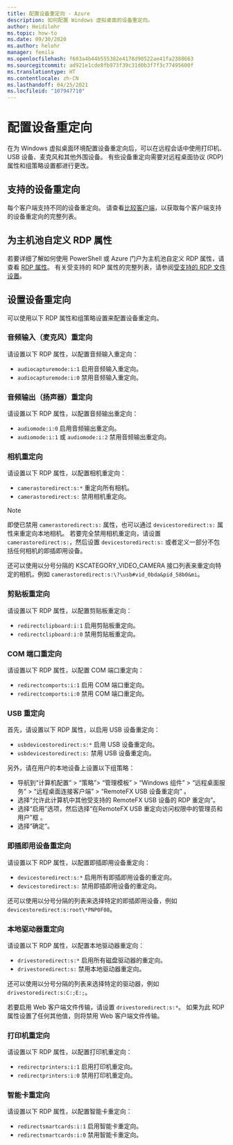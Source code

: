 ```yaml
---
title: 配置设备重定向 - Azure
description: 如何配置 Windows 虚拟桌面的设备重定向。
author: Heidilohr
ms.topic: how-to
ms.date: 09/30/2020
ms.author: helohr
manager: femila
ms.openlocfilehash: f603a4b44b555382e4178d90522ae41fa2388663
ms.sourcegitcommit: ad921e1cde8fb973f39c31d0b3f7f3c77495600f
ms.translationtype: HT
ms.contentlocale: zh-CN
ms.lasthandoff: 04/25/2021
ms.locfileid: "107947710"
---
```

# <a name="configure-device-redirections"></a>配置设备重定向

在为 Windows 虚拟桌面环境配置设备重定向后，可以在远程会话中使用打印机、USB 设备、麦克风和其他外围设备。 有些设备重定向需要对远程桌面协议 (RDP) 属性和组策略设置都进行更改。

## <a name="supported-device-redirections"></a>支持的设备重定向

每个客户端支持不同的设备重定向。 请查看[比较客户端](/windows-server/remote/remote-desktop-services/clients/remote-desktop-app-compare)，以获取每个客户端支持的设备重定向的完整列表。

## <a name="customizing-rdp-properties-for-a-host-pool"></a>为主机池自定义 RDP 属性

若要详细了解如何使用 PowerShell 或 Azure 门户为主机池自定义 RDP 属性，请查看 [RDP 属性](customize-rdp-properties.md)。 有关受支持的 RDP 属性的完整列表，请参阅[受支持的 RDP 文件设置](/windows-server/remote/remote-desktop-services/clients/rdp-files?context=%2fazure%2fvirtual-desktop%2fcontext%2fcontext)。

## <a name="setup-device-redirections"></a>设置设备重定向

可以使用以下 RDP 属性和组策略设置来配置设备重定向。

### <a name="audio-input-microphone-redirection"></a>音频输入（麦克风）重定向

请设置以下 RDP 属性，以配置音频输入重定向：

- `audiocapturemode:i:1` 启用音频输入重定向。
- `audiocapturemode:i:0` 禁用音频输入重定向。

### <a name="audio-output-speaker-redirection"></a>音频输出（扬声器）重定向

请设置以下 RDP 属性，以配置音频输出重定向：

- `audiomode:i:0` 启用音频输出重定向。
- `audiomode:i:1` 或 `audiomode:i:2` 禁用音频输出重定向。

### <a name="camera-redirection"></a>相机重定向

请设置以下 RDP 属性，以配置相机重定向：

- `camerastoredirect:s:*` 重定向所有相机。
- `camerastoredirect:s:` 禁用相机重定向。

>[!NOTE]
>即使已禁用 `camerastoredirect:s:` 属性，也可以通过 `devicestoredirect:s:` 属性来重定向本地相机。 若要完全禁用相机重定向，请设置 `camerastoredirect:s:`，然后设置 `devicestoredirect:s:` 或者定义一部分不包括任何相机的即插即用设备。

还可以使用以分号分隔的 KSCATEGORY_VIDEO_CAMERA 接口列表来重定向特定的相机，例如 `camerastoredirect:s:\?\usb#vid_0bda&pid_58b0&mi`。

### <a name="clipboard-redirection"></a>剪贴板重定向

请设置以下 RDP 属性，以配置剪贴板重定向：

- `redirectclipboard:i:1` 启用剪贴板重定向。
- `redirectclipboard:i:0` 禁用剪贴板重定向。

### <a name="com-port-redirections"></a>COM 端口重定向

请设置以下 RDP 属性，以配置 COM 端口重定向：

- `redirectcomports:i:1` 启用 COM 端口重定向。
- `redirectcomports:i:0` 禁用 COM 端口重定向。

### <a name="usb-redirection"></a>USB 重定向

首先，请设置以下 RDP 属性，以启用 USB 设备重定向：

- `usbdevicestoredirect:s:*` 启用 USB 设备重定向。
- `usbdevicestoredirect:s:` 禁用 USB 设备重定向。

另外，请在用户的本地设备上设置以下组策略：

- 导航到“计算机配置” > “策略”> “管理模板” > “Windows 组件” > “远程桌面服务” > “远程桌面连接客户端” > “RemoteFX USB 设备重定向”      。
- 选择“允许此计算机中其他受支持的 RemoteFX USB 设备的 RDP 重定向”。
- 选择“启用”选项，然后选择“在RemoteFX USB 重定向访问权限中的管理员和用户”框 。
- 选择“确定”。

### <a name="plug-and-play-device-redirection"></a>即插即用设备重定向

请设置以下 RDP 属性，以配置即插即用设备重定向：

- `devicestoredirect:s:*` 启用所有即插即用设备的重定向。
- `devicestoredirect:s:` 禁用即插即用设备的重定向。

还可以使用以分号分隔的列表来选择特定的即插即用设备，例如 `devicestoredirect:s:root\*PNP0F08`。

### <a name="local-drive-redirection"></a>本地驱动器重定向

请设置以下 RDP 属性，以配置本地驱动器重定向：

- `drivestoredirect:s:*` 启用所有磁盘驱动器的重定向。
- `drivestoredirect:s:` 禁用本地驱动器重定向。

还可以使用以分号分隔的列表来选择特定的驱动器，例如 `drivestoredirect:s:C:;E:;`。

若要启用 Web 客户端文件传输，请设置 `drivestoredirect:s:*`。 如果为此 RDP 属性设置了任何其他值，则将禁用 Web 客户端文件传输。

### <a name="printer-redirection"></a>打印机重定向

请设置以下 RDP 属性，以配置打印机重定向：

- `redirectprinters:i:1` 启用打印机重定向。
- `redirectprinters:i:0` 禁用打印机重定向。

### <a name="smart-card-redirection"></a>智能卡重定向

请设置以下 RDP 属性，以配置智能卡重定向：

- `redirectsmartcards:i:1` 启用智能卡重定向。
- `redirectsmartcards:i:0` 禁用智能卡重定向。
